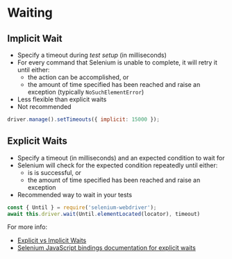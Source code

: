 # Waiting

## Implicit Wait

+ Specify a timeout during _test setup_ (in milliseconds)
+ For every command that Selenium is unable to complete, it will retry it until either:
  + the action can be accomplished, or
  + the amount of time specified has been reached and raise an exception (typically `NoSuchElementError`)
+ Less flexible than explicit waits
+ Not recommended

```javascript
driver.manage().setTimeouts({ implicit: 15000 });
```

## Explicit Waits

+ Specify a timeout (in milliseconds) and an expected condition to wait for
+ Selenium will check for the expected condition repeatedly until either:
  + is is successful, or
  + the amount of time specified has been reached and raise an exception
+ Recommended way to wait in your tests

```javascript
const { Until } = require('selenium-webdriver');
await this.driver.wait(Until.elementLocated(locator), timeout)
```

For more info:

+ [Explicit vs Implicit Waits](http://elementalselenium.com/tips/47-waiting)
+ [Selenium JavaScript bindings documentation for explicit waits](https://seleniumhq.github.io/selenium/docs/api/javascript/module/selenium-webdriver/lib/until.html)


